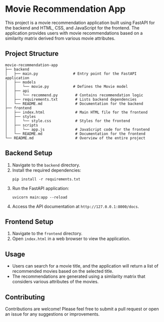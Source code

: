 # Movie Recommendation App

This project is a movie recommendation application built using FastAPI for the backend and HTML, CSS, and JavaScript for the frontend. The application provides users with movie recommendations based on a similarity matrix derived from various movie attributes.

## Project Structure

```
movie-recommendation-app
├── backend
│   ├── main.py                # Entry point for the FastAPI application
│   ├── models
│   │   └── movie.py           # Defines the Movie model
│   ├── api
│   │   └── recommend.py        # Contains recommendation logic
│   ├── requirements.txt        # Lists backend dependencies
│   └── README.md               # Documentation for the backend
├── frontend
│   ├── index.html              # Main HTML file for the frontend
│   ├── styles
│   │   └── style.css           # Styles for the frontend
│   ├── scripts
│   │   └── app.js              # JavaScript code for the frontend
│   └── README.md               # Documentation for the frontend
└── README.md                   # Overview of the entire project
```

## Backend Setup

1. Navigate to the `backend` directory.
2. Install the required dependencies:
   ```
   pip install -r requirements.txt
   ```
3. Run the FastAPI application:
   ```
   uvicorn main:app --reload
   ```
4. Access the API documentation at `http://127.0.0.1:8000/docs`.

## Frontend Setup

1. Navigate to the `frontend` directory.
2. Open `index.html` in a web browser to view the application.

## Usage

- Users can search for a movie title, and the application will return a list of recommended movies based on the selected title.
- The recommendations are generated using a similarity matrix that considers various attributes of the movies.

## Contributing

Contributions are welcome! Please feel free to submit a pull request or open an issue for any suggestions or improvements.